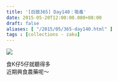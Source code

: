 ```yaml
---
title: '[白狼365] Day140：吸毒'
date: 2015-05-20T12:00:00.000+08:00
draft: false
aliases: [ "/2015/05/365-day140.html" ]
tags : [collections - zaku]
---
```


![](/images/zaku140.jpg)

食K仔5仔就聽得多  
近期興食農藥呢～
